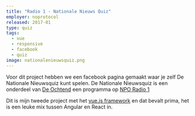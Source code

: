 ```yaml
---
title: "Radio 1 - Nationale Nieuws Quiz"
employer: noprotocol
released: 2017-01
type: quiz
tags:
  - vue
  - responsive
  - facebook
  - quiz
image: nationalenieuwsquiz.png
---
```


Voor dit project hebben we een facebook pagina gemaakt waar je zelf De Nationale Nieuwsquiz kunt spelen.
De Nationale Nieuwsquiz is een onderdeel van [De Ochtend](http://www.nporadio1.nl/de-ochtend) een programma op [NPO Radio 1](http://www.nporadio1.nl/)

Dit is mijn tweede project met het [vue.js framework](http://vuejs.org/) en dat bevalt prima, het is een leuke mix tussen Angular en React in.
